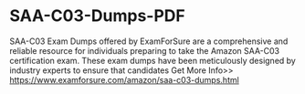 # SAA-C03-Dumps-PDF
 SAA-C03 Exam Dumps offered by ExamForSure are a comprehensive and reliable resource for individuals preparing to take the Amazon SAA-C03 certification exam. These exam dumps have been meticulously designed by industry experts to ensure that candidates Get More Info>> https://www.examforsure.com/amazon/saa-c03-dumps.html
